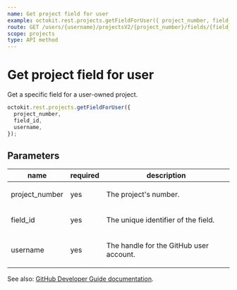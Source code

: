 ```yaml
---
name: Get project field for user
example: octokit.rest.projects.getFieldForUser({ project_number, field_id, username })
route: GET /users/{username}/projectsV2/{project_number}/fields/{field_id}
scope: projects
type: API method
---
```


# Get project field for user

Get a specific field for a user-owned project.

```js
octokit.rest.projects.getFieldForUser({
  project_number,
  field_id,
  username,
});
```

## Parameters

<table>
  <thead>
    <tr>
      <th>name</th>
      <th>required</th>
      <th>description</th>
    </tr>
  </thead>
  <tbody>
    <tr><td>project_number</td><td>yes</td><td>

The project's number.

</td></tr>
<tr><td>field_id</td><td>yes</td><td>

The unique identifier of the field.

</td></tr>
<tr><td>username</td><td>yes</td><td>

The handle for the GitHub user account.

</td></tr>
  </tbody>
</table>

See also: [GitHub Developer Guide documentation](https://docs.github.com/rest/projects/fields#get-project-field-for-user).
